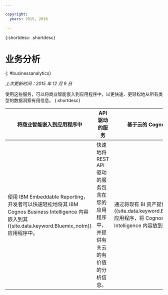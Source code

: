 ```yaml
---

copyright:
  years: 2015, 2016

---
```



{:shortdesc: .shortdesc} 

# 业务分析
{: #businessanalytics}

*上次更新时间：2015 年 12 月 9 日*

使用这些服务，可以将商业智能嵌入到应用程序中，以更快速、更轻松地从所有类型的数据洞察有用信息。
{:shortdesc}


将商业智能嵌入到应用程序中 | API 驱动的服务 | 基于云的 Cognos BI 内容
--- | --- | ---
使用 IBM Embeddable Reporting，开发者可以快速轻松地将其 IBM Cognos Business Intelligence 内容嵌入到其 {{site.data.keyword.Bluemix_notm}} 应用程序中。 | 快速地将 REST API 驱动的服务包含在您的应用程序中，并提供有关云的有价值的分析信息。 | 通过将现有 BI 资产提供给 {{site.data.keyword.Bluemix_notm}} 应用程序，将 Cognos Business Intelligence 内容放到云上。
